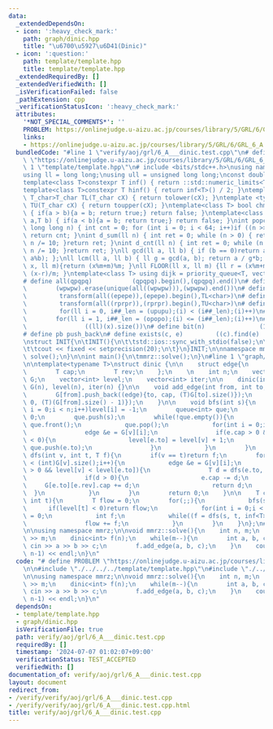 ```yaml
---
data:
  _extendedDependsOn:
  - icon: ':heavy_check_mark:'
    path: graph/dinic.hpp
    title: "\u6700\u5927\u6D41(Dinic)"
  - icon: ':question:'
    path: template/template.hpp
    title: template/template.hpp
  _extendedRequiredBy: []
  _extendedVerifiedWith: []
  _isVerificationFailed: false
  _pathExtension: cpp
  _verificationStatusIcon: ':heavy_check_mark:'
  attributes:
    '*NOT_SPECIAL_COMMENTS*': ''
    PROBLEM: https://onlinejudge.u-aizu.ac.jp/courses/library/5/GRL/6/GRL_6_A
    links:
    - https://onlinejudge.u-aizu.ac.jp/courses/library/5/GRL/6/GRL_6_A
  bundledCode: "#line 1 \"verify/aoj/grl/6_A___dinic.test.cpp\"\n# define PROBLEM\
    \ \"https://onlinejudge.u-aizu.ac.jp/courses/library/5/GRL/6/GRL_6_A\"\n\n#line\
    \ 1 \"template/template.hpp\"\n# include <bits/stdc++.h>\nusing namespace std;\n\
    using ll = long long;\nusing ull = unsigned long long;\nconst double pi = acos(-1);\n\
    template<class T>constexpr T inf() { return ::std::numeric_limits<T>::max(); }\n\
    template<class T>constexpr T hinf() { return inf<T>() / 2; }\ntemplate <typename\
    \ T_char>T_char TL(T_char cX) { return tolower(cX); }\ntemplate <typename T_char>T_char\
    \ TU(T_char cX) { return toupper(cX); }\ntemplate<class T> bool chmin(T& a,T b)\
    \ { if(a > b){a = b; return true;} return false; }\ntemplate<class T> bool chmax(T&\
    \ a,T b) { if(a < b){a = b; return true;} return false; }\nint popcnt(unsigned\
    \ long long n) { int cnt = 0; for (int i = 0; i < 64; i++)if ((n >> i) & 1)cnt++;\
    \ return cnt; }\nint d_sum(ll n) { int ret = 0; while (n > 0) { ret += n % 10;\
    \ n /= 10; }return ret; }\nint d_cnt(ll n) { int ret = 0; while (n > 0) { ret++;\
    \ n /= 10; }return ret; }\nll gcd(ll a, ll b) { if (b == 0)return a; return gcd(b,\
    \ a%b); };\nll lcm(ll a, ll b) { ll g = gcd(a, b); return a / g*b; };\nll MOD(ll\
    \ x, ll m){return (x%m+m)%m; }\nll FLOOR(ll x, ll m) {ll r = (x%m+m)%m; return\
    \ (x-r)/m; }\ntemplate<class T> using dijk = priority_queue<T, vector<T>, greater<T>>;\n\
    # define all(qpqpq)           (qpqpq).begin(),(qpqpq).end()\n# define UNIQUE(wpwpw)\
    \        (wpwpw).erase(unique(all((wpwpw))),(wpwpw).end())\n# define LOWER(epepe)\
    \         transform(all((epepe)),(epepe).begin(),TL<char>)\n# define UPPER(rprpr)\
    \         transform(all((rprpr)),(rprpr).begin(),TU<char>)\n# define rep(i,upupu)\
    \         for(ll i = 0, i##_len = (upupu);(i) < (i##_len);(i)++)\n# define reps(i,opopo)\
    \        for(ll i = 1, i##_len = (opopo);(i) <= (i##_len);(i)++)\n# define len(x)\
    \                ((ll)(x).size())\n# define bit(n)               (1LL << (n))\n\
    # define pb push_back\n# define exists(c, e)         ((c).find(e) != (c).end())\n\
    \nstruct INIT{\n\tINIT(){\n\t\tstd::ios::sync_with_stdio(false);\n\t\tstd::cin.tie(0);\n\
    \t\tcout << fixed << setprecision(20);\n\t}\n}INIT;\n\nnamespace mmrz {\n\tvoid\
    \ solve();\n}\n\nint main(){\n\tmmrz::solve();\n}\n#line 1 \"graph/dinic.hpp\"\
    \n\ntemplate<typename T>\nstruct dinic {\n\n    struct edge{\n        int to;\n\
    \        T cap;\n        T rev;\n    };\n    \n    int n;\n    vector<vector<edge>>\
    \ G;\n    vector<int> level;\n    vector<int> iter;\n\n    dinic(int _v) : n(_v),\
    \ G(n), level(n), iter(n) {}\n\n    void add_edge(int from, int to, T cap){\n\
    \        G[from].push_back((edge){to, cap, (T)G[to].size()});\n        G[to].push_back((edge){from,\
    \ 0, (T)(G[from].size() - 1)});\n    }\n\n    void bfs(int s){\n        for(int\
    \ i = 0;i < n;i++)level[i] = -1;\n        queue<int> que;\n        level[s] =\
    \ 0;\n        que.push(s);\n        while(!que.empty()){\n            int v =\
    \ que.front();\n            que.pop();\n            for(int i = 0;i < (int)G[v].size();i++){\n\
    \                edge &e = G[v][i];\n                if(e.cap > 0 && level[e.to]\
    \ < 0){\n                    level[e.to] = level[v] + 1;\n                   \
    \ que.push(e.to);\n                }\n            }\n        }\n    }\n\n    T\
    \ dfs(int v, int t, T f){\n        if(v == t)return f;\n        for(int &i = iter[v];i\
    \ < (int)G[v].size();i++){\n            edge &e = G[v][i];\n            if(e.cap\
    \ > 0 && level[v] < level[e.to]){\n                T d = dfs(e.to, t, min(f, e.cap));\n\
    \                if(d > 0){\n                    e.cap -= d;\n               \
    \     G[e.to][e.rev].cap += d;\n                    return d;\n              \
    \  }\n            }\n        }\n        return 0;\n    }\n\n    T calc(int s,\
    \ int t){\n        T flow = 0;\n        for(;;){\n            bfs(s);\n      \
    \      if(level[t] < 0)return flow;\n            for(int i = 0;i < n;i++)iter[i]\
    \ = 0;\n            int f;\n            while((f = dfs(s, t, inf<T>())) > 0) {\n\
    \                flow += f;\n            }\n        }\n    }\n};\n#line 5 \"verify/aoj/grl/6_A___dinic.test.cpp\"\
    \n\nusing namespace mmrz;\n\nvoid mmrz::solve(){\n    int n, m;\n    cin >> n\
    \ >> m;\n    dinic<int> f(n);\n    while(m--){\n        int a, b, c;\n       \
    \ cin >> a >> b >> c;\n        f.add_edge(a, b, c);\n    }\n    cout << f.calc(0,\
    \ n-1) << endl;\n}\n"
  code: "# define PROBLEM \"https://onlinejudge.u-aizu.ac.jp/courses/library/5/GRL/6/GRL_6_A\"\
    \n\n#include \"./../../../template/template.hpp\"\n#include \"./../../../graph/dinic.hpp\"\
    \n\nusing namespace mmrz;\n\nvoid mmrz::solve(){\n    int n, m;\n    cin >> n\
    \ >> m;\n    dinic<int> f(n);\n    while(m--){\n        int a, b, c;\n       \
    \ cin >> a >> b >> c;\n        f.add_edge(a, b, c);\n    }\n    cout << f.calc(0,\
    \ n-1) << endl;\n}\n"
  dependsOn:
  - template/template.hpp
  - graph/dinic.hpp
  isVerificationFile: true
  path: verify/aoj/grl/6_A___dinic.test.cpp
  requiredBy: []
  timestamp: '2024-07-07 01:02:07+09:00'
  verificationStatus: TEST_ACCEPTED
  verifiedWith: []
documentation_of: verify/aoj/grl/6_A___dinic.test.cpp
layout: document
redirect_from:
- /verify/verify/aoj/grl/6_A___dinic.test.cpp
- /verify/verify/aoj/grl/6_A___dinic.test.cpp.html
title: verify/aoj/grl/6_A___dinic.test.cpp
---
```

